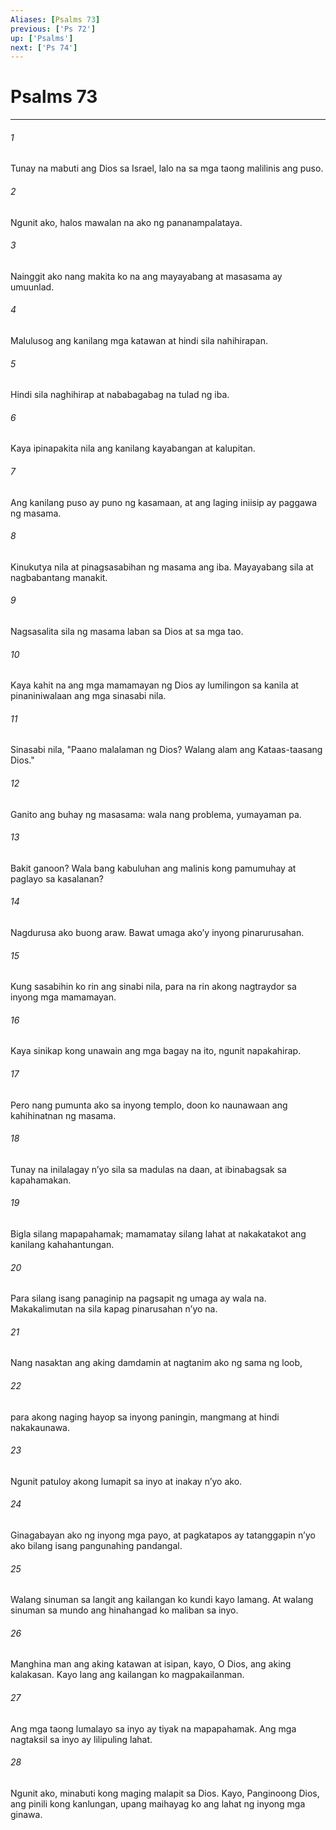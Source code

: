 ```yaml
---
Aliases: [Psalms 73]
previous: ['Ps 72']
up: ['Psalms']
next: ['Ps 74']
---
```

# Psalms 73

***






















###### 1 










Tunay na mabuti ang Dios sa Israel, lalo na sa mga taong malilinis ang puso. 





















###### 2 










Ngunit ako, halos mawalan na ako ng pananampalataya. 





















###### 3 










Nainggit ako nang makita ko na ang mayayabang at masasama ay umuunlad. 





















###### 4 










Malulusog ang kanilang mga katawan at hindi sila nahihirapan. 





















###### 5 










Hindi sila naghihirap at nababagabag na tulad ng iba. 





















###### 6 










Kaya ipinapakita nila ang kanilang kayabangan at kalupitan. 





















###### 7 










Ang kanilang puso ay puno ng kasamaan, at ang laging iniisip ay paggawa ng masama. 





















###### 8 










Kinukutya nila at pinagsasabihan ng masama ang iba. Mayayabang sila at nagbabantang manakit. 





















###### 9 










Nagsasalita sila ng masama laban sa Dios at sa mga tao. 





















###### 10 










Kaya kahit na ang mga mamamayan ng Dios ay lumilingon sa kanila at pinaniniwalaan ang mga sinasabi nila. 





















###### 11 










Sinasabi nila, "Paano malalaman ng Dios? Walang alam ang Kataas-taasang Dios." 





















###### 12 










Ganito ang buhay ng masasama: wala nang problema, yumayaman pa. 





















###### 13 










Bakit ganoon? Wala bang kabuluhan ang malinis kong pamumuhay at paglayo sa kasalanan? 





















###### 14 










Nagdurusa ako buong araw. Bawat umaga akoʼy inyong pinarurusahan. 





















###### 15 










Kung sasabihin ko rin ang sinabi nila, para na rin akong nagtraydor sa inyong mga mamamayan. 





















###### 16 










Kaya sinikap kong unawain ang mga bagay na ito, ngunit napakahirap. 





















###### 17 










Pero nang pumunta ako sa inyong templo, doon ko naunawaan ang kahihinatnan ng masama. 





















###### 18 










Tunay na inilalagay nʼyo sila sa madulas na daan, at ibinabagsak sa kapahamakan. 





















###### 19 










Bigla silang mapapahamak; mamamatay silang lahat at nakakatakot ang kanilang kahahantungan. 





















###### 20 










Para silang isang panaginip na pagsapit ng umaga ay wala na. Makakalimutan na sila kapag pinarusahan nʼyo na. 





















###### 21 










Nang nasaktan ang aking damdamin at nagtanim ako ng sama ng loob, 





















###### 22 










para akong naging hayop sa inyong paningin, mangmang at hindi nakakaunawa. 





















###### 23 










Ngunit patuloy akong lumapit sa inyo at inakay nʼyo ako. 





















###### 24 










Ginagabayan ako ng inyong mga payo, at pagkatapos ay tatanggapin nʼyo ako bilang isang pangunahing pandangal. 





















###### 25 










Walang sinuman sa langit ang kailangan ko kundi kayo lamang. At walang sinuman sa mundo ang hinahangad ko maliban sa inyo. 





















###### 26 










Manghina man ang aking katawan at isipan, kayo, O Dios, ang aking kalakasan. Kayo lang ang kailangan ko magpakailanman. 





















###### 27 










Ang mga taong lumalayo sa inyo ay tiyak na mapapahamak. Ang mga nagtaksil sa inyo ay lilipuling lahat. 





















###### 28 










Ngunit ako, minabuti kong maging malapit sa Dios. Kayo, Panginoong Dios, ang pinili kong kanlungan, upang maihayag ko ang lahat ng inyong mga ginawa.
